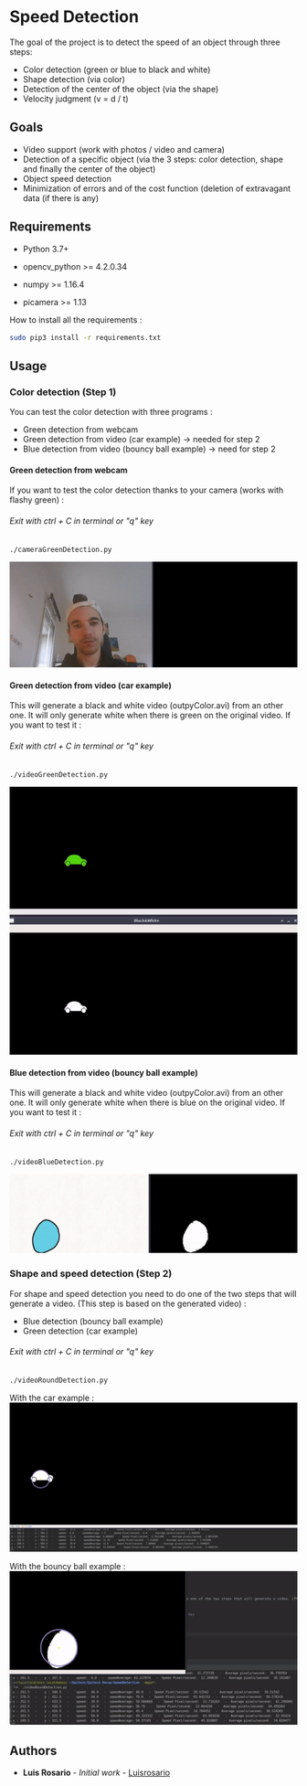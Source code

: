 # Speed Detection

The goal of the project is to detect the speed of an object through three steps:
- Color detection (green or blue to black and white)
- Shape detection (via color)
- Detection of the center of the object (via the shape)
- Velocity judgment (v = d / t)

## Goals

- Video support (work with photos / video and camera)
- Detection of a specific object (via the 3 steps: color detection, shape and finally the center of the object)
- Object speed detection
- Minimization of errors and of the cost function (deletion of extravagant data (if there is any)

## Requirements

* Python 3.7+


* opencv_python >= 4.2.0.34
* numpy >= 1.16.4
* picamera >= 1.13

How to install all the requirements :
```bash
sudo pip3 install -r requirements.txt
```

## Usage

### Color detection (Step 1)

You can test the color detection with three programs :
- Green detection from webcam
- Green detection from video (car example) -> needed for step 2
- Blue detection from video (bouncy ball example) -> need for step 2

#### Green detection from webcam

If you want to test the color detection thanks to your camera (works with flashy green) :

###### Exit with ctrl + C in terminal or "q" key
```bash
./cameraGreenDetection.py
```
![](./gif/camera-green.gif)

#### Green detection from video (car example)

This will generate a black and white video (outpyColor.avi) from an other one.
It will only generate white when there is green on the original video.
If you want to test it :

###### Exit with ctrl + C in terminal or "q" key
```bash
./videoGreenDetection.py
```
![](./gif/gif-green-detection.gif)

#### Blue detection from video (bouncy ball example)

This will generate a black and white video (outpyColor.avi) from an other one.
It will only generate white when there is blue on the original video.
If you want to test it :

###### Exit with ctrl + C in terminal or "q" key
```bash
./videoBlueDetection.py
```
![](./gif/gif-blue-detection.gif)


### Shape and speed detection (Step 2)

For shape and speed detection you need to do one of the two steps that will generate a video. (This step is based on the generated video) :
- Blue detection (bouncy ball example)
- Green detection (car example)

###### Exit with ctrl + C in terminal or "q" key
```bash
./videoRoundDetection.py
```

With the car example :
![](./gif/gif-car-round.gif)

With the bouncy ball example :
![](./gif/gif-blue-round.gif)

## Authors

* **Luis Rosario** - *Initial work* - [Luisrosario](https://github.com/Luisrosario2604)

